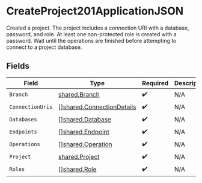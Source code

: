 # CreateProject201ApplicationJSON

Created a project.
The project includes a connection URI with a database, password, and role.
At least one non-protected role is created with a password.
Wait until the operations are finished before attempting to connect to a project database.



## Fields

| Field                                                                  | Type                                                                   | Required                                                               | Description                                                            |
| ---------------------------------------------------------------------- | ---------------------------------------------------------------------- | ---------------------------------------------------------------------- | ---------------------------------------------------------------------- |
| `Branch`                                                               | [shared.Branch](../../models/shared/branch.md)                         | :heavy_check_mark:                                                     | N/A                                                                    |
| `ConnectionUris`                                                       | [][shared.ConnectionDetails](../../models/shared/connectiondetails.md) | :heavy_check_mark:                                                     | N/A                                                                    |
| `Databases`                                                            | [][shared.Database](../../models/shared/database.md)                   | :heavy_check_mark:                                                     | N/A                                                                    |
| `Endpoints`                                                            | [][shared.Endpoint](../../models/shared/endpoint.md)                   | :heavy_check_mark:                                                     | N/A                                                                    |
| `Operations`                                                           | [][shared.Operation](../../models/shared/operation.md)                 | :heavy_check_mark:                                                     | N/A                                                                    |
| `Project`                                                              | [shared.Project](../../models/shared/project.md)                       | :heavy_check_mark:                                                     | N/A                                                                    |
| `Roles`                                                                | [][shared.Role](../../models/shared/role.md)                           | :heavy_check_mark:                                                     | N/A                                                                    |